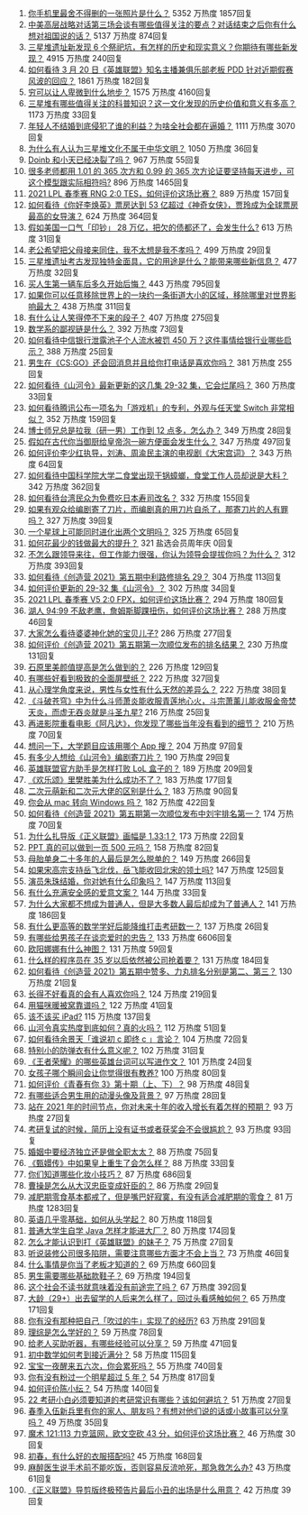 1. [你手机里最舍不得删的一张照片是什么？](https://www.zhihu.com/question/60334228) 5352 万热度 1857回复
1. [中美高层战略对话第三场会谈有哪些值得关注的要点？对话结束之后你有什么想对祖国说的话？](https://www.zhihu.com/question/450288982) 5137 万热度 874回复
1. [三星堆遗址新发现 6 个祭祀坑，有怎样的历史和现实意义？你期待有哪些新发现？](https://www.zhihu.com/question/450138202) 4915 万热度 240回复
1. [如何看待 3 月 20 日《英雄联盟》知名主播兼俱乐部老板 PDD 针对近期假赛风波的回应？](https://www.zhihu.com/question/450300736) 1861 万热度 182回复
1. [穷可以让人卑微到什么地步？](https://www.zhihu.com/question/316979063) 1575 万热度 4160回复
1. [三星堆有哪些值得关注的科普知识？这一文化发现的历史价值和意义有多高？](https://www.zhihu.com/question/448306562) 1173 万热度 33回复
1. [年轻人不结婚到底侵犯了谁的利益？为啥全社会都在逼婚？](https://www.zhihu.com/question/444675805) 1111 万热度 3070回复
1. [为什么有人认为三星堆文化不属于中华文明？](https://www.zhihu.com/question/427577911) 1050 万热度 36回复
1. [Doinb 和小天已经决裂了吗？](https://www.zhihu.com/question/450368597) 967 万热度 55回复
1. [很多老师都用 1.01 的 365 次方和 0.99 的 365 次方论证要坚持每天进步，可这个模型跟实际相符吗?](https://www.zhihu.com/question/389057139) 896 万热度 1465回复
1. [2021 LPL 春季赛 RNG 2:0 TES，如何评价这场比赛？](https://www.zhihu.com/question/450362290) 889 万热度 157回复
1. [如何看待《你好李焕英》票房达到 53 亿超过《神奇女侠》，贾玲成为全球票房最高的女导演？](https://www.zhihu.com/question/450310955) 624 万热度 364回复
1. [假如美国一口气「印钞」 28 万亿，把欠的债都还了，会发生什么?](https://www.zhihu.com/question/449822455) 613 万热度 31回复
1. [老公希望把父母接来同住，我不太想是我不孝吗？](https://www.zhihu.com/question/450268432) 499 万热度 29回复
1. [三星堆遗址考古发现独特金面具，它的用途是什么？能带来哪些新信息？](https://www.zhihu.com/question/450302710) 477 万热度 32回复
1. [买人生第一辆车后多久开始后悔？](https://www.zhihu.com/question/354985985) 443 万热度 795回复
1. [如果你可以任意移除世界上的一块约一条街道大小的区域，移除哪里对世界影响最大？](https://www.zhihu.com/question/442291526) 438 万热度 311回复
1. [有什么让人笑得停不下来的段子？](https://www.zhihu.com/question/442478358) 407 万热度 275回复
1. [数学系的鄙视链是什么？](https://www.zhihu.com/question/353756542) 392 万热度 73回复
1. [如何看待中信银行泄露池子个人流水被罚 450 万？这件事情给银行业哪些启示？](https://www.zhihu.com/question/450220227) 388 万热度 25回复
1. [男生在《CS:GO》还会回消息并且给你打电话是喜欢你吗？](https://www.zhihu.com/question/387853161) 381 万热度 255回复
1. [如何看待《山河令》最新更新的这几集 29-32 集，它会烂尾吗？](https://www.zhihu.com/question/450258363) 360 万热度 33回复
1. [如何看待腾讯公布一项名为「游戏机」的专利，外观与任天堂 Switch 非常相似？](https://www.zhihu.com/question/450180212) 352 万热度 159回复
1. [博士师兄总是拉我（研一男）工作到 12 点多，怎么办？](https://www.zhihu.com/question/449560211) 349 万热度 28回复
1. [假如在古代你当御厨给皇帝泡一碗方便面会发生什么？](https://www.zhihu.com/question/396487713) 347 万热度 497回复
1. [如何评价李少红执导，刘涛、周渝民主演的电视剧《大宋宫词》？](https://www.zhihu.com/question/269988403) 343 万热度 64回复
1. [如何看待中国科学院大学二食堂出现干锅蟑螂，食堂工作人员却说是大料？](https://www.zhihu.com/question/450208993) 342 万热度 362回复
1. [如何看待台湾民众为免费吃日本寿司改名？](https://www.zhihu.com/question/450021345) 332 万热度 155回复
1. [如果有观众给编剧寄了刀片，而编剧真的用刀片自杀了，那寄刀片的人有罪吗？](https://www.zhihu.com/question/449423501) 327 万热度 39回复
1. [一个星球上可能同时进化出两个文明吗？](https://www.zhihu.com/question/429559006) 325 万热度 65回复
1. [如何花最少的钱做最大的提升？](https://www.zhihu.com/xen/market/ecom-page/1350403910050463744) 321 盐选会员周年庆 0回复
1. [不怎么跟领导来往，但工作能力很强，你认为领导会提拔你吗？为什么？](https://www.zhihu.com/question/365265081) 312 万热度 393回复
1. [如何看待《创造营 2021》第五期中利路修排名 29？](https://www.zhihu.com/question/450369167) 304 万热度 113回复
1. [如何评价更新的 29-32 集《山河令》？](https://www.zhihu.com/question/450228830) 302 万热度 34回复
1. [2021 LPL 春季赛 V5 2:0 FPX，如何评价这场比赛？](https://www.zhihu.com/question/450343020) 294 万热度 180回复
1. [湖人 94:99 不敌老鹰，詹姆斯脚踝扭伤，如何评价这场比赛？](https://www.zhihu.com/question/450437377) 288 万热度 46回复
1. [大家怎么看待婆婆神化她的宝贝儿子?](https://www.zhihu.com/question/420471144) 286 万热度 277回复
1. [如何评价《创造营 2021》第五期第一次顺位发布的排名结果？](https://www.zhihu.com/question/450352710) 230 万热度 131回复
1. [石原里美颜值提高是怎么做到的？](https://www.zhihu.com/question/49485727) 226 万热度 129回复
1. [有哪些好看到极致的全面屏壁纸？](https://www.zhihu.com/question/355622622) 222 万热度 327回复
1. [从心理学角度来说，男性与女性有什么天然的差异么？](https://www.zhihu.com/question/446106847) 222 万热度 38回复
1. [《斗破苍穹》中为什么斗师萧炎能收服青莲地心火，斗宗萧薰儿能收服金帝焚天炎，而虚无吞炎就是斗圣九星?](https://www.zhihu.com/question/381287440) 216 万热度 25回复
1. [再进影院重看电影《阿凡达》，你发现了哪些当年没有看到的细节？](https://www.zhihu.com/question/448750242) 210 万热度 70回复
1. [想问一下，大学题目应该用哪个 App 搜？](https://www.zhihu.com/question/298200477) 204 万热度 97回复
1. [有多少人想给《山河令》编剧寄刀片？](https://www.zhihu.com/question/450293832) 190 万热度 29回复
1. [英雄联盟官方助手是怎样打败 LoL 盒子的？](https://www.zhihu.com/question/28028374) 189 万热度 209回复
1. [《欢乐颂》里樊胜美为什么成功不了？](https://www.zhihu.com/question/44713226) 183 万热度 177回复
1. [二次元萌新和二次元大佬的区别是什么？](https://www.zhihu.com/question/445208265) 183 万热度 90回复
1. [你会从 mac 转向 Windows 吗？](https://www.zhihu.com/question/395451767) 182 万热度 422回复
1. [如何看待《创造营 2021》第五期第一次顺位发布中刘宇排名第一？](https://www.zhihu.com/question/450352895) 174 万热度 70回复
1. [为什么扎导版《正义联盟》画幅是 1.33:1？](https://www.zhihu.com/question/449745654) 173 万热度 22回复
1. [PPT 真的可以做到一页 500 元吗？](https://www.zhihu.com/question/309726916) 158 万热度 82回复
1. [母胎单身二十多年的人最后是怎么脱单的？](https://www.zhihu.com/question/413346212) 149 万热度 266回复
1. [如果宋高宗支持岳飞北伐，岳飞能收回北宋的领土吗?](https://www.zhihu.com/question/444059876) 147 万热度 125回复
1. [演员朱珠结婚，你对她有什么印象吗？](https://www.zhihu.com/question/450031458) 147 万热度 113回复
1. [有什么充满安全感的爱意文案？](https://www.zhihu.com/question/449168406) 144 万热度 33回复
1. [为什么大家都不想成为普通人，但是大多数人最后却成为了普通人？](https://www.zhihu.com/question/444717248) 141 万热度 186回复
1. [有什么更高等的数学学好后能降维打击考研数一？](https://www.zhihu.com/question/421541751) 137 万热度 26回复
1. [有哪些给男孩子在谈恋爱时的忠告？](https://www.zhihu.com/question/277221676) 133 万热度 6606回复
1. [欧阳娜娜有什么神图？](https://www.zhihu.com/question/323285274) 131 万热度 59回复
1. [什么样的程序员在 35 岁以后依然被公司抢着要？](https://www.zhihu.com/question/437925439) 131 万热度 184回复
1. [如何看待《创造营 2021》第五期中赞多、力丸排名分别是第二、第三？](https://www.zhihu.com/question/450370441) 130 万热度 21回复
1. [长得不好看真的会有人喜欢你吗？](https://www.zhihu.com/question/449098700) 124 万热度 219回复
1. [用猫咪暖被窝靠谱吗？](https://www.zhihu.com/question/449660110) 122 万热度 41回复
1. [该不该买 iPad?](https://www.zhihu.com/question/425200504) 115 万热度 137回复
1. [山河令真实热度到底如何？真的火吗？](https://www.zhihu.com/question/448052896) 112 万热度 51回复
1. [如何看待余景天「谁说初 c 即终 c 」言论？](https://www.zhihu.com/question/450405516) 104 万热度 72回复
1. [特别小的防弹衣有什么意义呢？](https://www.zhihu.com/question/446158103) 102 万热度 31回复
1. [《王者荣耀》的哪些英雄台词可以写进作文？](https://www.zhihu.com/question/447872641) 101 万热度 24回复
1. [女孩子哪个瞬间会让你觉得很有教养?](https://www.zhihu.com/question/364828906) 100 万热度 80回复
1. [如何评价《青春有你 3》第十期（上、下）？](https://www.zhihu.com/question/450376107) 98 万热度 48回复
1. [有哪些适合男生用的动漫头像及背景？](https://www.zhihu.com/question/413060533) 97 万热度 28回复
1. [站在 2021 年的时间节点，你对未来十年的收入增长有着怎样的预期？](https://www.zhihu.com/question/442319094) 93 万热度 27回复
1. [考研复试的时候，简历上没有证书或者获奖会不会很尴尬？](https://www.zhihu.com/question/322602767) 93 万热度 93回复
1. [婚姻中要经济独立还是做全职太太？](https://www.zhihu.com/question/445766299) 88 万热度 75回复
1. [《甄嬛传》中如果皇上重生了会怎么样？](https://www.zhihu.com/question/347047703) 88 万热度 33回复
1. [你们知道哪些化妆小技巧？](https://www.zhihu.com/question/277636005) 87 万热度 686回复
1. [曹操是怎么从大汉忠臣变成奸臣的？](https://www.zhihu.com/question/447502316) 86 万热度 29回复
1. [减肥期零食基本都戒了，但是嘴巴好寂寞，有没有适合减肥期的零食？](https://www.zhihu.com/question/38720782) 81 万热度 1283回复
1. [英语几乎零基础，如何从头学起？](https://www.zhihu.com/question/38491042) 80 万热度 118回复
1. [普通大学生自学 Java 怎样才能进大厂？](https://www.zhihu.com/question/387717615) 80 万热度 174回复
1. [怎么才能认识到打《英雄联盟》的妹子？](https://www.zhihu.com/question/449938857) 75 万热度 27回复
1. [听说装修公司很多陷阱，需要注意哪些方面才不会上当？](https://www.zhihu.com/question/35486495) 73 万热度 46回复
1. [什么事情是你当了老板才知道的？](https://www.zhihu.com/question/364147974) 69 万热度 660回复
1. [男生需要哪些基础款鞋子？](https://www.zhihu.com/question/26820612) 69 万热度 194回复
1. [这个社会不读书就意味着没有前途完了吗？](https://www.zhihu.com/question/448616375) 67 万热度 392回复
1. [大龄（29+）出去留学的人后来怎么样了，回过头看感触如何？](https://www.zhihu.com/question/274185995) 65 万热度 171回复
1. [你有没有那种把自己「吹过的牛」实现了的经历?](https://www.zhihu.com/question/444901263) 63 万热度 291回复
1. [理综是怎么学好的？](https://www.zhihu.com/question/384748313) 59 万热度 78回复
1. [给老人买助听器，有哪些经验可以分享？](https://www.zhihu.com/question/19586917) 59 万热度 471回复
1. [初中数学如何考到接近满分？](https://www.zhihu.com/question/268169984) 58 万热度 115回复
1. [宝宝一夜醒来五六次，你会累死吗？](https://www.zhihu.com/question/354870139) 55 万热度 740回复
1. [你有没有粉过一个明星超过 5 年？](https://www.zhihu.com/question/445728082) 54 万热度 817回复
1. [如何评价陈小纭？](https://www.zhihu.com/question/301856741) 54 万热度 140回复
1. [22 考研小白必须要知道的考研常识有哪些？该如何避坑？](https://www.zhihu.com/question/449963031) 51 万热度 27回复
1. [春季入伍新兵里有你的家人、朋友吗？有想对他们说的话或小故事可以分享吗？](https://www.zhihu.com/question/449781013) 49 万热度 35回复
1. [魔术 121:113 力克篮网，欧文空砍 43 分，如何评价这场比赛？](https://www.zhihu.com/question/450276775) 46 万热度 30回复
1. [初春，有什么好的衣服搭配吗?](https://www.zhihu.com/question/378937840) 45 万热度 168回复
1. [麻醉医生说手术前不能吃饭，否则容易反流呛死，那急救怎么办?](https://www.zhihu.com/question/446657925) 43 万热度 61回复
1. [《正义联盟》导剪版终极预告片最后小丑的出场是什么用意？](https://www.zhihu.com/question/444463550) 42 万热度 39回复